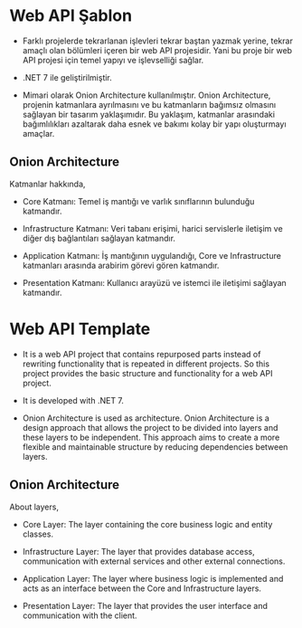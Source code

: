 # Web API Şablon 
- Farklı projelerde tekrarlanan işlevleri tekrar baştan yazmak yerine, tekrar amaçlı olan bölümleri içeren bir web API projesidir. Yani bu proje bir web API projesi için temel yapıyı ve işlevselliği sağlar.

- .NET 7 ile geliştirilmiştir.

- Mimari olarak Onion Architecture kullanılmıştır. Onion Architecture, projenin katmanlara ayrılmasını ve bu katmanların bağımsız olmasını sağlayan bir tasarım yaklaşımıdır. Bu yaklaşım, katmanlar arasındaki bağımlılıkları azaltarak daha esnek ve bakımı kolay bir yapı oluşturmayı amaçlar.

## Onion Architecture
Katmanlar hakkında,

- Core Katmanı: Temel iş mantığı ve varlık sınıflarının bulunduğu katmandır.

- Infrastructure Katmanı: Veri tabanı erişimi, harici servislerle iletişim ve diğer dış bağlantıları sağlayan katmandır.

- Application Katmanı: İş mantığının uygulandığı, Core ve Infrastructure katmanları arasında arabirim görevi gören katmandır.

- Presentation Katmanı: Kullanıcı arayüzü ve istemci ile iletişimi sağlayan katmandır.
 ##
     
 ##
 # Web API Template
- It is a web API project that contains repurposed parts instead of rewriting functionality that is repeated in different projects. So this project provides the basic structure and functionality for a web API project.

- It is developed with .NET 7.

- Onion Architecture is used as architecture. Onion Architecture is a design approach that allows the project to be divided into layers and these layers to be independent. This approach aims to create a more flexible and maintainable structure by reducing dependencies between layers.

## Onion Architecture
About layers,

- Core Layer: The layer containing the core business logic and entity classes.

- Infrastructure Layer: The layer that provides database access, communication with external services and other external connections.

- Application Layer: The layer where business logic is implemented and acts as an interface between the Core and Infrastructure layers.

- Presentation Layer: The layer that provides the user interface and communication with the client.
